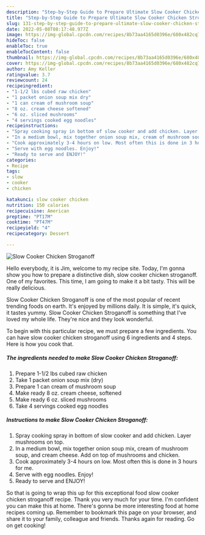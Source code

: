 ```yaml
---
description: "Step-by-Step Guide to Prepare Ultimate Slow Cooker Chicken Stroganoff"
title: "Step-by-Step Guide to Prepare Ultimate Slow Cooker Chicken Stroganoff"
slug: 131-step-by-step-guide-to-prepare-ultimate-slow-cooker-chicken-stroganoff
date: 2022-05-08T08:17:48.977Z
image: https://img-global.cpcdn.com/recipes/8b73aa4165d0396e/680x482cq70/slow-cooker-chicken-stroganoff-recipe-main-photo.jpg
hideToc: false
enableToc: true
enableTocContent: false
thumbnail: https://img-global.cpcdn.com/recipes/8b73aa4165d0396e/680x482cq70/slow-cooker-chicken-stroganoff-recipe-main-photo.jpg
cover: https://img-global.cpcdn.com/recipes/8b73aa4165d0396e/680x482cq70/slow-cooker-chicken-stroganoff-recipe-main-photo.jpg
author: Amy Keller
ratingvalue: 3.7
reviewcount: 24
recipeingredient:
- "1-1/2 lbs cubed raw chicken"
- "1 packet onion soup mix dry"
- "1 can cream of mushroom soup"
- "8 oz. cream cheese softened"
- "6 oz. sliced mushrooms"
- "4 servings cooked egg noodles"
recipeinstructions:
- "Spray cooking spray in bottom of slow cooker and add chicken. Layer mushrooms on top."
- "In a medium bowl, mix together onion soup mix, cream of mushroom soup, and cream cheese. Add on top of mushrooms and chicken."
- "Cook approximately 3-4 hours on low. Most often this is done in 3 hours for me."
- "Serve with egg noodles. Enjoy!"
- "Ready to serve and ENJOY!"
categories:
- Recipe
tags:
- slow
- cooker
- chicken

katakunci: slow cooker chicken 
nutrition: 150 calories
recipecuisine: American
preptime: "PT17M"
cooktime: "PT47M"
recipeyield: "4"
recipecategory: Dessert

---
```



![Slow Cooker Chicken Stroganoff](https://img-global.cpcdn.com/recipes/8b73aa4165d0396e/680x482cq70/slow-cooker-chicken-stroganoff-recipe-main-photo.jpg)

Hello everybody, it is Jim, welcome to my recipe site. Today, I'm gonna show you how to prepare a distinctive dish, slow cooker chicken stroganoff. One of my favorites. This time, I am going to make it a bit tasty. This will be really delicious.



Slow Cooker Chicken Stroganoff is one of the most popular of recent trending foods on earth. It's enjoyed by millions daily. It is simple, it's quick, it tastes yummy. Slow Cooker Chicken Stroganoff is something that I've loved my whole life. They're nice and they look wonderful.


To begin with this particular recipe, we must prepare a few ingredients. You can have slow cooker chicken stroganoff using 6 ingredients and 4 steps. Here is how you cook that.

<!--inarticleads1-->

##### The ingredients needed to make Slow Cooker Chicken Stroganoff:

1. Prepare 1-1/2 lbs cubed raw chicken
1. Take 1 packet onion soup mix (dry)
1. Prepare 1 can cream of mushroom soup
1. Make ready 8 oz. cream cheese, softened
1. Make ready 6 oz. sliced mushrooms
1. Take 4 servings cooked egg noodles




<!--inarticleads2-->

##### Instructions to make Slow Cooker Chicken Stroganoff:

1. Spray cooking spray in bottom of slow cooker and add chicken. Layer mushrooms on top.
1. In a medium bowl, mix together onion soup mix, cream of mushroom soup, and cream cheese. Add on top of mushrooms and chicken.
1. Cook approximately 3-4 hours on low. Most often this is done in 3 hours for me.
1. Serve with egg noodles. Enjoy!
1. Ready to serve and ENJOY!



So that is going to wrap this up for this exceptional food slow cooker chicken stroganoff recipe. Thank you very much for your time. I'm confident you can make this at home. There's gonna be more interesting food at home recipes coming up. Remember to bookmark this page on your browser, and share it to your family, colleague and friends. Thanks again for reading. Go on get cooking!
